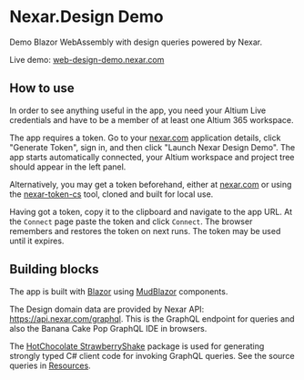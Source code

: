 # Nexar.Design Demo

[nexar.com]: https://nexar.com/
[web-design-demo.nexar.com]: https://web-design-demo.nexar.com
[nexar-token-cs]: https://github.com/NexarDeveloper/nexar-token-cs

Demo Blazor WebAssembly with design queries powered by Nexar.

Live demo: [web-design-demo.nexar.com]

## How to use

In order to see anything useful in the app, you need your Altium Live
credentials and have to be a member of at least one Altium 365 workspace.

The app requires a token. Go to your [nexar.com] application details, click
"Generate Token", sign in, and then click "Launch Nexar Design Demo". The app
starts automatically connected, your Altium workspace and project tree should
appear in the left panel.

Alternatively, you may get a token beforehand, either at [nexar.com] or using
the [nexar-token-cs] tool, cloned and built for local use.

Having got a token, copy it to the clipboard and navigate to the app URL. At
the `Connect` page paste the token and click `Connect`. The browser remembers
and restores the token on next runs. The token may be used until it expires.

## Building blocks

[Blazor]: https://dotnet.microsoft.com/apps/aspnet/web-apps/blazor
[MudBlazor]: https://github.com/Garderoben/MudBlazor

The app is built with [Blazor] using [MudBlazor] components.

The Design domain data are provided by Nexar API: <https://api.nexar.com/graphql>.
This is the GraphQL endpoint for queries and also the Banana Cake Pop GraphQL IDE in browsers.

The [HotChocolate StrawberryShake](https://github.com/ChilliCream/hotchocolate) package
is used for generating strongly typed C# client code for invoking GraphQL queries.
See the source queries in [Resources](Nexar.Client/Resources).
